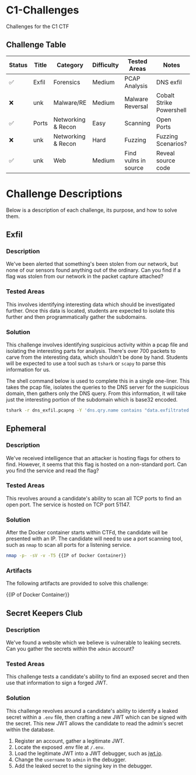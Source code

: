# C1-Challenges
Challenges for the C1 CTF

## Challenge Table

|Status|Title|Category|Difficulty|Tested Areas|Notes|
|------|-----|--------|----------|------------|-----|
|✅|Exfil|Forensics|Medium|PCAP Analysis |DNS exfil|
|❌|unk|Malware/RE|Medium|Malware Reversal|Cobalt Strike Powershell|
|✅|Ports|Networking & Recon|Easy|Scanning|Open Ports|
|❌|unk|Networking & Recon|Hard|Fuzzing|Fuzzing Scenarios?|
|✅|unk|Web|Medium|Find vulns in source|Reveal source code|

# Challenge Descriptions
Below is a description of each challenge, its purpose, and how to solve them.

## Exfil
### Description
We've been alerted that something's been stolen from our network, but none of our sensors found anything out of the ordinary. Can you find if a flag was stolen from our network in the packet capture attached?

### Tested Areas
This involves identifying interesting data which should be investigated further. Once this data is located, students are expected to isolate this further and then programmatically gather the subdomains. 

### Solution
This challenge involves identifying suspicious activity within a pcap file and isolating the interesting parts for analysis. There's over 700 packets to carve from the interesting data, which shouldn't be done by hand. Students will be expected to use a tool such as `tshark` or `scapy` to parse this information for us.

The shell command below is used to complete this in a single one-liner. This takes the pcap file, isolates the queries to the DNS server for the suspicious domain, then gathers only the DNS query. From this information, it will take just the interesting portion of the subdomain which is base32 encoded. 

```sh
tshark -r dns_exfil.pcapng -Y 'dns.qry.name contains "data.exfiltrated.com" && ip.dst == 8.8.8.8' -T fields -e dns.qry.name | awk -F. '{print $1}' | tr -d '\n'  | base32 -d > carved.jpg
```

## Ephemeral
### Description 
We've received intelligence that an attacker is hosting flags for others to find. However, it seems that this flag is hosted on a non-standard port. Can you find the service and read the flag?

### Tested Areas
This revolves around a candidate's ability to scan all TCP ports to find an open port. The service is hosted on TCP port 51147.

### Solution
After the Docker container starts within CTFd, the candidate will be presented with an IP. The candidate will need to use a port scanning tool, such as `nmap` to scan all ports for a listening service.

```sh
nmap -p- -sV -v -T5 {{IP of Docker Container}}
```

### Artifacts
The following artifacts are provided to solve this challenge:

{{IP of Docker Container}}

## Secret Keepers Club
### Description
We've found a website which we believe is vulnerable to leaking secrets. Can you gather the secrets within the `admin` account?

### Tested Areas
This challenge tests a candidate's ability to find an exposed secret and then use that information to sign a forged JWT. 

### Solution
This challenge revolves around a candidate's ability to identify a leaked secret within a `.env` file, then crafting a new JWT which can be signed with the secret. This new JWT allows the candidate to read the admin's secret within the database.
1. Register an account, gather a legitimate JWT.
2. Locate the exposed .env file at `/.env`.
3. Load the legitimate JWT into a JWT debugger, such as [jwt.io](https://jwt.io).
4. Change the `username` to `admin` in the debugger. 
5. Add the leaked secret to the signing key in the debugger.